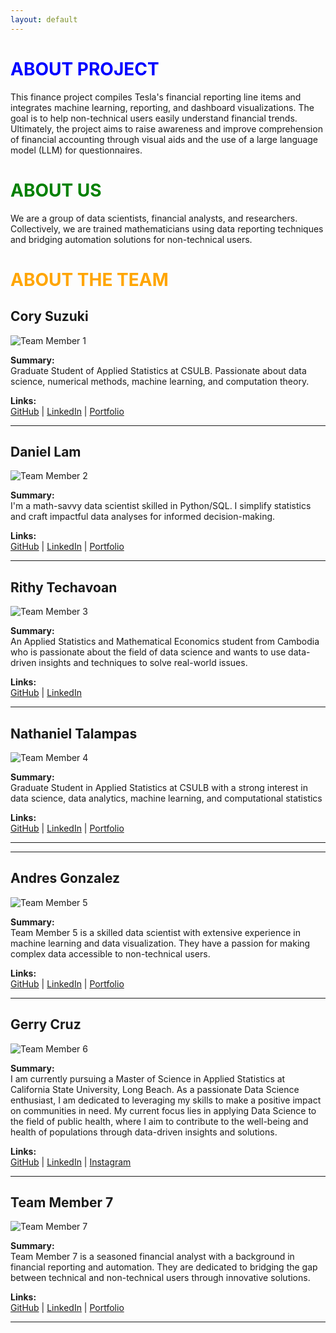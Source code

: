 ```yaml
---
layout: default
---
```



# <span style="color: blue;">ABOUT PROJECT</span>

This finance project compiles Tesla's financial reporting line items and integrates machine learning, reporting, and dashboard visualizations. The goal is to help non-technical users easily understand financial trends. Ultimately, the project aims to raise awareness and improve comprehension of financial accounting through visual aids and the use of a large language model (LLM) for questionnaires.


# <span style="color: green;">ABOUT US</span>

We are a group of data scientists, financial analysts, and researchers. Collectively, we are trained mathematicians using data reporting techniques and bridging automation solutions for non-technical users.

# <span style="color: orange;">ABOUT THE TEAM</span>

## Cory Suzuki

![Team Member 1](https://github.com/dsrichard97/finwebpage/blob/master/cory.jpeg?raw=true)

**Summary:**  
Graduate Student of Applied Statistics at CSULB. Passionate about data science, numerical methods, machine learning, and computation theory.

**Links:**  
[GitHub](https://github.com/CorySuzuki1729) | [LinkedIn](https://www.linkedin.com/in/corysuzukiprof314/) | [Portfolio](https://github.com/CorySuzuki1729/STAT_510_Mental_Health)

---

## Daniel Lam

![Team Member 2](https://github.com/dsrichard97/finwebpage/blob/master/daniel.jpeg?raw=true)

**Summary:**  
I'm a math-savvy data scientist skilled in Python/SQL. I simplify statistics and craft impactful data analyses for informed decision-making.

**Links:**  
[GitHub](https://github.com/dannyguy253) | [LinkedIn](https://www.linkedin.com/in/daniel-lam253/) | [Portfolio](https://github.com/dannyguy253/DataAnalysisPortfolio)

---

## Rithy Techavoan

![Team Member 3](https://github.com/dsrichard97/finwebpage/blob/master/tec.jpeg?raw=true)

**Summary:**  
An Applied Statistics and Mathematical Economics student from Cambodia who is passionate about the field of data science and wants to use data-driven insights and techniques to solve real-world issues.

**Links:**  
[GitHub](https://github.com/Techavoan) | [LinkedIn](https://www.linkedin.com/in/rithy-techavoan-yean-852031228?utm_source=share&utm_campaign=share_via&utm_content=profile&utm_medium=ios_app)

---

## Nathaniel Talampas

![Team Member 4](https://github.com/dsrichard97/finwebpage/blob/master/nate.jpeg?raw=true)

**Summary:**  
Graduate Student in Applied Statistics at CSULB with a strong interest in data science, data analytics, machine learning, and computational statistics

**Links:**  
[GitHub](https://github.com/n8tmps) | [LinkedIn](https://www.linkedin.com/in/nathaniel-talampas-3644a5203/) | [Portfolio](https://n8tmps.github.io/)

---
---

## Andres Gonzalez

![Team Member 5](https://github.com/dsrichard97/finwebpage/blob/master/andres.jpeg?raw=true)

**Summary:**  
Team Member 5 is a skilled data scientist with extensive experience in machine learning and data visualization. They have a passion for making complex data accessible to non-technical users.

**Links:**  
[GitHub](https://github.com/OKcomputer626) | [LinkedIn](https://www.linkedin.com/in/andresgonzalez26/) | [Portfolio](https://okcomputer626.quarto.pub/andres-gonzalez/)

---

## Gerry Cruz

![Team Member 6](https://github.com/dsrichard97/finwebpage/blob/master/gerry.jpeg?raw=true)

**Summary:**  
I am currently pursuing a Master of Science in Applied Statistics at California State University, Long Beach. As a passionate Data Science enthusiast, I am dedicated to leveraging my skills to make a positive impact on communities in need. My current focus lies in applying Data Science to the field of public health, where I aim to contribute to the well-being and health of populations through data-driven insights and solutions.

**Links:**  
[GitHub](https://github.com/cgerry98) | [LinkedIn](https://www.linkedin.com/in/gerry-cruz-53a854182/) | [Instagram](https://www.instagram.com/123GERRY_CRUZ/)

---

## Team Member 7

![Team Member 7](https://github.githubassets.com/images/icons/emoji/octocat.png)

**Summary:**  
Team Member 7 is a seasoned financial analyst with a background in financial reporting and automation. They are dedicated to bridging the gap between technical and non-technical users through innovative solutions.

**Links:**  
[GitHub](https://github.com) | [LinkedIn](https://www.linkedin.com) | [Portfolio](https://twitter.com)

---
